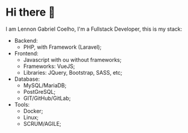 # Hi there 👋

I am Lennon Gabriel Coelho, I'm a Fullstack Developer, this is my stack:

* Backend:
  * PHP, with Framework (Laravel);
* Frontend: 
  * Javascript with ou without frameworks;
  * Frameworks: VueJS;
  * Libraries: JQuery, Bootstrap, SASS, etc;
* Database:
  * MySQL/MariaDB;
  * PostGreSQL;
  * GIT/GitHub/GitLab;
* Tools:
  * Docker;
  * Linux;
  * SCRUM/AGILE;
